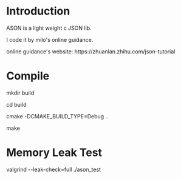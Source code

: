 <h1> Introduction </h1>
<p>ASON is a light weight c JSON lib.</p>
<p>I code it by milo's online guidance.</p>
<p>online guidance's website: https://zhuanlan.zhihu.com/json-tutorial</p>

<h1> Compile </h1>
<p> mkdir build </p>
<p> cd build </p>
<p> cmake -DCMAKE_BUILD_TYPE=Debug .. </p>
<p> make </p>

<h1> Memory Leak Test </h1>
<p> valgrind --leak-check=full ./ason_test </p>
